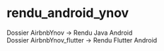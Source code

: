 # rendu_android_ynov

Dossier AirbnbYnov -> Rendu Java Android<br>
Dossier AirbnbYnov_flutter -> Rendu Flutter Android
